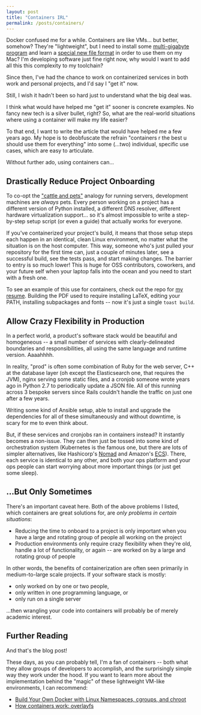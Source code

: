 ```yaml
---
layout: post
title: "Containers IRL"
permalink: /posts/containers/
---
```


Docker confused me for a while. Containers are like VMs... but better, somehow? They're "lightweight", but I need to install some [multi-gigabyte program](https://www.docker.com/products/docker-desktop/) and learn a [special new file format](https://docs.docker.com/engine/reference/builder/) in order to use them on my Mac? I'm developing software just fine right now, why would I want to add all this this complexity to my toolchain?

Since then, I've had the chance to work on containerized services in both work and personal projects, and I'd say I "get it" now.

Still, I wish it hadn't been so hard just to understand what the big deal was.

I think what would have helped me "get it" sooner is concrete examples. No fancy new tech is a silver bullet, right? So, what are the real-world situations where using a container will make my life easier?

To that end, I want to write the article that would have helped me a few years ago. My hope is to deobfuscate the refrain "containers r the best u should use them for everything" into some (...two) individual, specific use cases, which are easy to articulate.

Without further ado, using containers can...

## Drastically Reduce Project Onboarding

To co-opt the ["cattle and pets"](https://devops.stackexchange.com/questions/653/what-is-the-definition-of-cattle-not-pets) analogy for running servers, development machines are _always_ pets. Every person working on a project has a different version of Python installed, a different DNS resolver, different hardware virtualization support... so it's almost impossible to write a step-by-step setup script (or even a guide) that actually works for everyone.

If you've containerized your project's build, it means that those setup steps each happen in an identical, clean Linux environment, no matter what the situation is on the host computer. This way, someone who's just pulled your repository for the first time can, just a couple of minutes later, see a successful build, see the tests pass, and start making changes. The barrier to entry is so much lower! This is huge for OSS contributors, coworkers, and your future self when your laptop falls into the ocean and you need to start with a fresh one.

To see an example of this use for containers, check out the repo for [my resume](https://github.com/pickledish/resume). Building the PDF used to require installing LaTeX, editing your PATH, installing subpackages and fonts -- now it's just a single `toast build`.

## Allow Crazy Flexibility in Production

In a perfect world, a product's software stack would be beautiful and homogeneous -- a small number of services with clearly-delineated boundaries and responsibilities, all using the same language and runtime version. Aaaahhhh.

In reality, "prod" is often some combination of Ruby for the web server, C++ at the database layer (oh except the Elasticsearch one, that requires the JVM), nginx serving some static files, and a cronjob someone wrote years ago in Python 2.7 to periodically update a JSON file. All of this running across 3 bespoke servers since Rails couldn't handle the traffic on just one after a few years.

Writing some kind of Ansible setup, able to install and upgrade the dependencies for all of these simultaneously and without downtime, is scary for me to even think about.

But, if these services and cronjobs ran in containers instead? It instantly becomes a non-issue. They can then just be tossed into some kind of orchestration system (Kubernetes is the famous one, but there are lots of simpler alternatives, like Hashicorp's [Nomad](https://www.nomadproject.io/) and Amazon's [ECS](https://aws.amazon.com/ecs/)). There, each service is identical to any other, and both your ops platform and your ops people can start worrying about more important things (or just get some sleep).

## ...But Only Sometimes

There's an important caveat here. Both of the above problems I listed, which containers are great solutions for, are _only problems in certain situations_:

* Reducing the time to onboard to a project is only important when you have a large and rotating group of people all working on the project
* Production environments only require crazy flexibility when they're old, handle a lot of functionality, or again -- are worked on by a large and rotating group of people

In other words, the benefits of containerization are often seen primarily in medium-to-large scale projects. If your software stack is mostly:

* only worked on by one or two people,
* only written in one programming language, or
* only run on a single server

...then wrangling your code into containers will probably be of merely academic interest.

## Further Reading

And that's the blog post!

These days, as you can probably tell, I'm a fan of containers -- both what they allow groups of developers to accomplish, and the surprisingly simple way they work under the hood. If you want to learn more about the implementation behind the "magic" of these lightweight VM-like environments, I can recommend:

* [Build Your Own Docker with Linux Namespaces, cgroups, and chroot](https://akashrajpurohit.com/blog/build-your-own-docker-with-linux-namespaces-cgroups-and-chroot-handson-guide/)
* [How containers work: overlayfs](https://jvns.ca/blog/2019/11/18/how-containers-work--overlayfs/)

